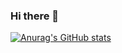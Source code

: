 ### Hi there 👋

[![Anurag's GitHub stats](https://github-readme-stats.vercel.app/api?username=thib-web3&count_private=true&hide=stars&show_icons=true)](https://github.com/anuraghazra/github-readme-stats)

<!--
**thib-web3/thib-web3** is a ✨ _special_ ✨ repository because its `README.md` (this file) appears on your GitHub profile.

Here are some ideas to get you started:

- 🔭 I’m currently working on Blockchain
- 🌱 I’m currently learning ...
- 👯 I’m looking to collaborate on ...
- 🤔 I’m looking for help with ...
- 💬 Ask me about ...
- 📫 How to reach me: ...
- 😄 Pronouns: ...
- ⚡ Fun fact: ...
-->
